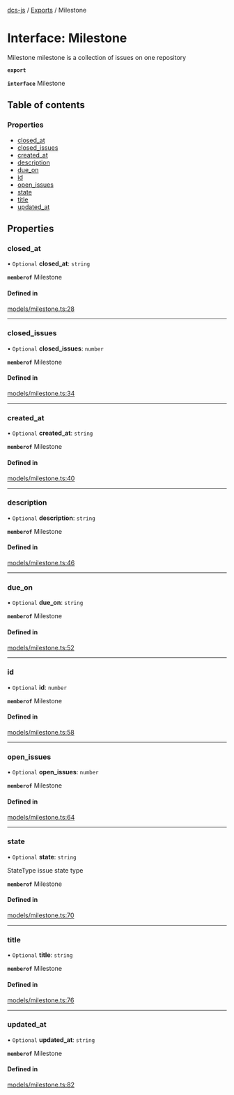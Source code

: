 [dcs-js](../README.md) / [Exports](../modules.md) / Milestone

# Interface: Milestone

Milestone milestone is a collection of issues on one repository

**`export`**

**`interface`** Milestone

## Table of contents

### Properties

- [closed\_at](Milestone.md#closed_at)
- [closed\_issues](Milestone.md#closed_issues)
- [created\_at](Milestone.md#created_at)
- [description](Milestone.md#description)
- [due\_on](Milestone.md#due_on)
- [id](Milestone.md#id)
- [open\_issues](Milestone.md#open_issues)
- [state](Milestone.md#state)
- [title](Milestone.md#title)
- [updated\_at](Milestone.md#updated_at)

## Properties

### <a id="closed_at" name="closed_at"></a> closed\_at

• `Optional` **closed\_at**: `string`

**`memberof`** Milestone

#### Defined in

[models/milestone.ts:28](https://github.com/unfoldingWord/dcs-js/blob/42a7ab5/models/milestone.ts#L28)

___

### <a id="closed_issues" name="closed_issues"></a> closed\_issues

• `Optional` **closed\_issues**: `number`

**`memberof`** Milestone

#### Defined in

[models/milestone.ts:34](https://github.com/unfoldingWord/dcs-js/blob/42a7ab5/models/milestone.ts#L34)

___

### <a id="created_at" name="created_at"></a> created\_at

• `Optional` **created\_at**: `string`

**`memberof`** Milestone

#### Defined in

[models/milestone.ts:40](https://github.com/unfoldingWord/dcs-js/blob/42a7ab5/models/milestone.ts#L40)

___

### <a id="description" name="description"></a> description

• `Optional` **description**: `string`

**`memberof`** Milestone

#### Defined in

[models/milestone.ts:46](https://github.com/unfoldingWord/dcs-js/blob/42a7ab5/models/milestone.ts#L46)

___

### <a id="due_on" name="due_on"></a> due\_on

• `Optional` **due\_on**: `string`

**`memberof`** Milestone

#### Defined in

[models/milestone.ts:52](https://github.com/unfoldingWord/dcs-js/blob/42a7ab5/models/milestone.ts#L52)

___

### <a id="id" name="id"></a> id

• `Optional` **id**: `number`

**`memberof`** Milestone

#### Defined in

[models/milestone.ts:58](https://github.com/unfoldingWord/dcs-js/blob/42a7ab5/models/milestone.ts#L58)

___

### <a id="open_issues" name="open_issues"></a> open\_issues

• `Optional` **open\_issues**: `number`

**`memberof`** Milestone

#### Defined in

[models/milestone.ts:64](https://github.com/unfoldingWord/dcs-js/blob/42a7ab5/models/milestone.ts#L64)

___

### <a id="state" name="state"></a> state

• `Optional` **state**: `string`

StateType issue state type

**`memberof`** Milestone

#### Defined in

[models/milestone.ts:70](https://github.com/unfoldingWord/dcs-js/blob/42a7ab5/models/milestone.ts#L70)

___

### <a id="title" name="title"></a> title

• `Optional` **title**: `string`

**`memberof`** Milestone

#### Defined in

[models/milestone.ts:76](https://github.com/unfoldingWord/dcs-js/blob/42a7ab5/models/milestone.ts#L76)

___

### <a id="updated_at" name="updated_at"></a> updated\_at

• `Optional` **updated\_at**: `string`

**`memberof`** Milestone

#### Defined in

[models/milestone.ts:82](https://github.com/unfoldingWord/dcs-js/blob/42a7ab5/models/milestone.ts#L82)

